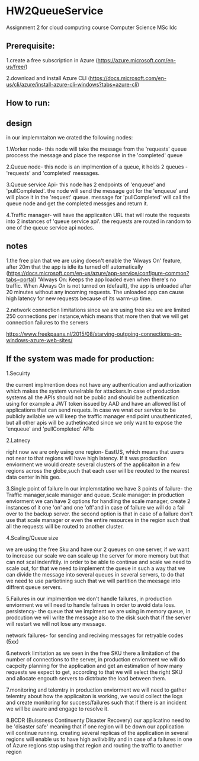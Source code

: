 # HW2QueueService

Assignment 2 for cloud computing course Computer Science MSc Idc

## Prerequisite:
1.create a free subscription in Azure (https://azure.microsoft.com/en-us/free/) 

2.download and install Azure CLI (https://docs.microsoft.com/en-us/cli/azure/install-azure-cli-windows?tabs=azure-cli)

## How to run:

## design
in our implemntaiton we crated the following nodes:

1.Worker node- this node will take the message from the 'requests' queue proccess the message and place the response in the 'completed' queue

2.Queue node- this node is an implmention of a queue, it holds 2 queues -'requests' and 'completed' messages.

3.Queue service Api- this node has 2 endpoints of 'enqueue' and 'pullCompleted'. the node will send the message got for the 'enqueue' and will place it in the 
'request' queue.  message for 'pullCompleted' will call the queue node and get the completed messges and return it.

4.Traffic manager- will have the applicaiton URL that will route the requests into 2 instances of 'queue service api'. the requests are routed in random to one of the queue service api nodes.


## notes
1.the free plan that we are using doesn't enable the 'Always On' feature, after 20m that the app is idle its turned off automatically
(https://docs.microsoft.com/en-us/azure/app-service/configure-common?tabs=portal) "Always On: Keeps the app loaded even when there's no traffic. When Always On is not turned on (default), the app is unloaded after 20 minutes without any incoming requests. The unloaded app can cause high latency for new requests because of its warm-up time.

2.network connection limitations
since we are using free sku we are limited 250 connections per instance,which means that more then that we will get connection failures to the servers

https://www.freekpaans.nl/2015/08/starving-outgoing-connections-on-windows-azure-web-sites/

## If the system was made for production:

1.Secuirty

the current implmention does not have any authentication and authorization which makes the system vunelrable for attackers.In case of production systems all the APIs should not be public and should be authentication using for example a JWT token issued by AAD and have an allowed list of applications that can send requets.
In case we wnat our service to be publicly avilable we will keep the traffic manager end point unauthenticated, but all other apis will be authetincated since we only want to expose the 'enqueue'  and 'pullCompleted' APIs

2.Latnecy

right now we are only using one region- EastUS, which means that users not near to that regions will have high latency. If it was production enviorment we would create several clusters of the applicaiton in a few regions across the globe,such that each user will be reouted to the nearest data center in his geo.


3.Single point of failure
In our implemntatino we have 3 points of failure- the Traffic manager,scale manager and queue.
Scale manager:
 in production enviorment we can have 2 options for handling the scale manager, create 2 instances of it one 'on' and one 'off'and in case of failure we will do a fail over to the backup server.
 the second option is that in case of a failure don't use that scale manager or even the entire resources in the region such that all the requests will be routed to another cluster.

4.Scaling/Queue size

we are using the free Sku and have our 2 queues on one server, if we want to increase our scale we can scale up the server for more memory but that can not scal indenfitily.
in order to be able to continue and scale we need to scale out, for that we need to implement the queue in such a way that we can divide the message into several queues in several servers, to do that we need to use partiotining such that we will partition the meesage into diffrent queue servers.

5.Failures
in our implmention we don't handle failures, in production enviorment we will need to handle failrues in order to avoid data loss.
persistency- the queue that we implment we are using in memory queue, in prodcution we will write the message also to the disk such that if the server will restart we will not lose any message.

network failures- for sending and reciving messages for retryable codes (5xx)



6.network limitation
as we seen in the free SKU there a limitation of the number of connections to the server, in production enviorment we will do cacpcity planning for the application and get an estimation of how many requests we expect to get, according to that we will select the right SKU and allocate engouth servers to dictrbute the load between them.

7.monitoring and telemtry
in production enviorment we will need to gather telemtry about how the applicaiton is working, we would collect the logs and create monitoring for success/failures such that if there is an incident we will be aware and engage to resolve it.

8.BCDR (Buissness Continuenty Disaster Recovery)
our applicatino need to be 'disaster safe' meaning that if one region will be down our application will continue running.
creating several replicas of the application in several regions will enable us to have high avilivbility and in case of a failures in one of Azure regions stop using that region and routing the traffic to another region




